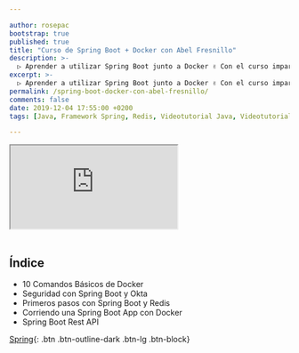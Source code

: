 ```yaml
---

author: rosepac
bootstrap: true
published: true
title: "Curso de Spring Boot + Docker con Abel Fresnillo"
description: >-
  ▷ Aprender a utilizar Spring Boot junto a Docker ✌️ Con el curso impartido por Abel Fresnillo
excerpt: >-
  ▷ Aprender a utilizar Spring Boot junto a Docker ✌️ Con el curso impartido por Abel Fresnillo
permalink: /spring-boot-docker-con-abel-fresnillo/
comments: false
date: 2019-12-04 17:55:00 +0200
tags: [Java, Framework Spring, Redis, Videotutorial Java, Videotutorial Docker, Videotutorial Redis, Abel Fresnillo]

---
```


<div class="embed-responsive embed-responsive-16by9">
  <iframe class="embed-responsive-item" src="https://www.youtube-nocookie.com/embed/X7Qq5n5Ph80" allowfullscreen></iframe>
</div><br/>

## Índice

* 10 Comandos Básicos de Docker
* Seguridad con Spring Boot y Okta
* Primeros pasos con Spring Boot y Redis
* Corriendo una Spring Boot App con Docker
* Spring Boot Rest API

[Spring](/cursos-tecnologia/#spring){: .btn .btn-outline-dark .btn-lg .btn-block}
